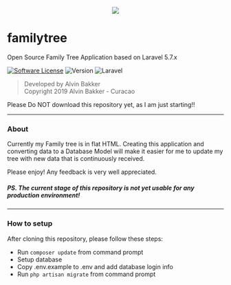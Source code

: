 <p align="center"><img src="https://laravel.com/assets/img/components/logo-laravel.svg"></p>

# familytree
Open Source Family Tree Application based on Laravel 5.7.x

[![Software License](https://img.shields.io/badge/license-GNU-blue.svg?style=flat-square)](LICENSE.md)
![Version](https://img.shields.io/badge/version-0.0.1-brightgreen.svg?style=flat-square)
![Laravel](https://img.shields.io/badge/laravel-5.7.25-brightgreen.svg?style=flat-square)

>Developed by Alvin Bakker<br />
>Copyright 2019 Alvin Bakker - Curacao

Please Do NOT download this repository yet, as I am just starting!!

***********************************************************************************
### About
Currently my Family tree is in flat HTML. Creating this application and converting data
to a Database Model will make it easier for me to update my tree with new data that is
continuously received. 

Please enjoy! Any feedback is very well appreciated.

##### PS. The current stage of this repository is not yet usable for any production environment!
***********************************************************************************

### How to setup

After cloning this repository, please follow these steps: 
 - Run `composer update` from command prompt
 - Setup database
 - Copy .env.example to .env and add database login info
 - Run `php artisan migrate` from command prompt
 
  
  
  